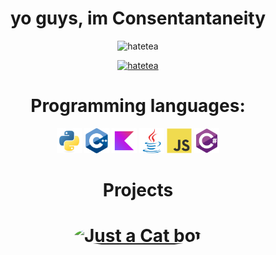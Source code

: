 <h1 align="center">yo guys, im Consentantaneity</h1>
<p align="center"> <img src="https://komarev.com/ghpvc/?username=hatetea&label=Profile%20views&color=0e75b6&style=flat" alt="hatetea" /> </p>

<p align="center"> <a href="https://github.com/ryo-ma/github-profile-trophy"><img src="https://github-profile-trophy.vercel.app/?username=hatetea&row=2&column=3&theme=dracula" alt="hatetea" /></a> </p>

<h1 align="center">Programming languages:</h1>
<p align="center">
<img src="https://raw.githubusercontent.com/devicons/devicon/master/icons/python/python-original.svg" alt="Python" width="40" height="40" />
<img src="https://raw.githubusercontent.com/devicons/devicon/master/icons/cplusplus/cplusplus-original.svg" alt="C++" width="40" height="40" />
<img src="https://raw.githubusercontent.com/devicons/devicon/master/icons/kotlin/kotlin-original.svg" alt="Kotlin" width="40" height="40" />
<img src="https://raw.githubusercontent.com/devicons/devicon/master/icons/java/java-original.svg" alt="Java" width="40" height="40" />
<img src="https://raw.githubusercontent.com/devicons/devicon/master/icons/javascript/javascript-original.svg" alt="JavaScript" width="40" height="40" />
<img src="https://raw.githubusercontent.com/devicons/devicon/master/icons/csharp/csharp-original.svg" alt="C#" width="40" height="40" />

<h1 align="center">Projects</h1>
 
<h1 align="center">
  <a href="https://t.me/jst_cat_bot" target="_blank">
    <img src="https://www.consentantaneity.space/images/jst_cat_bot.png" alt="Just a Cat bot" width="100" height="100" style="border-radius: 50%;" />
  </a>
</h1>
